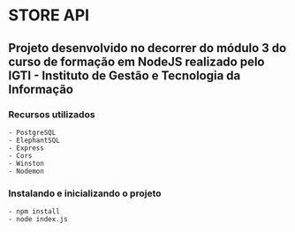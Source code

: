 # STORE API

## Projeto desenvolvido no decorrer do módulo 3 do curso de formação em NodeJS realizado pelo IGTI - Instituto de Gestão e Tecnologia da Informação

### Recursos utilizados

    - PostgreSQL
    - ElephantSQL
    - Express
    - Cors
    - Winston
    - Nodemon

### Instalando e inicializando o projeto

    - npm install
    - node index.js
